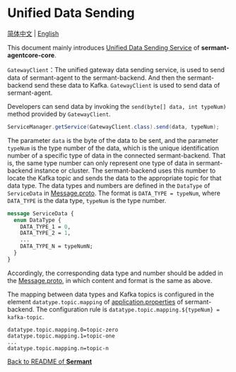 # Unified Data Sending

[简体中文](service_send-zh.md) | [English](service_send.md)

This document mainly introduces [Unified Data Sending Service](../../sermant-agentcore/sermant-agentcore-core/src/main/java/com/huaweicloud/sermant/core/service/send) of **sermant-agentcore-core**.

`GatewayClient`：The unified gateway data sending service, is used to send data of sermant-agent to the sermant-backend. And then the sermant-backend send these data to Kafka. `GatewayClient` is used to send data of sermant-agent.

Developers can send data by invoking the `send(byte[] data, int typeNum)` method provided by `GatewayClient`.
```java
ServiceManager.getService(GatewayClient.class).send(data, typeNum);
```
The parameter `data` is the byte of the data to be sent, and the parameter `typeNum` is the type number of the data, which is the unique identification number of a specific type of data in the connected sermant-backend. That is, the same type number can only represent one type of data in sermant-backend instance or cluster. The sermant-backend uses this number to locate the Kafka topic and sends the data to the appropriate topic for that data type. The data types and numbers are defined in the `DataType` of `ServiceData` in [Message.proto](../../sermant-agentcore/sermant-agentcore-core/src/main/proto/Message.proto). The format is `DATA_TYPE = typeNum`, where `DATA_TYPE` is the data type, `typeNum` is the type number.

```protobuf
message ServiceData {
  enum DataType {
    DATA_TYPE_1 = 0,
    DATA_TYPE_2 = 1,
    ...
    DATA_TYPE_N = typeNumN;
  }
}
```

Accordingly, the corresponding data type and number should be added in the [Message.proto](../../sermant-backend/src/main/proto/Message.proto), in which content and format is the same as above.

The mapping between data types and Kafka topics is configured in the element `datatype.topic.mapping` of [application.properties](../../sermant-backend/src/main/resources/application.properties) of sermant-backend. The configuration rule is `datatype.topic.mapping.${typeNum} = kafka-topic`.

```properties
datatype.topic.mapping.0=topic-zero
datatype.topic.mapping.1=topic-one
...
datatype.topic.mapping.n=topic-n
```

[Back to README of **Sermant** ](../README.md)
